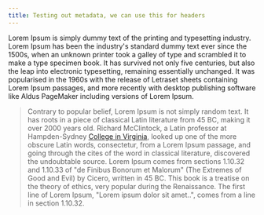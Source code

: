 ```yaml
---
title: Testing out metadata, we can use this for headers
---
```


Lorem Ipsum is simply dummy text of the printing and typesetting industry.
Lorem Ipsum has been the industry's standard dummy text ever since the
1500s, when an unknown printer took a galley of type and scrambled it to
make a type specimen book. It has survived not only five centuries,
but also the leap into electronic typesetting, remaining essentially
unchanged. It was popularised in the 1960s with the release of Letraset
sheets containing Lorem Ipsum passages, and more recently with desktop
publishing software like Aldus PageMaker including versions of Lorem Ipsum.

> Contrary to popular belief, Lorem Ipsum is not simply random text. It has
> roots in a piece of classical Latin literature from 45 BC, making it over
> 2000 years old. Richard McClintock, a Latin professor at Hampden-Sydney
> [College in Virginia](https://duckduckgo.com), looked up one of the more obscure Latin words,
> consectetur, from a Lorem Ipsum passage, and going through the cites of
> the word in classical literature, discovered the undoubtable source. Lorem
> Ipsum comes from sections 1.10.32 and 1.10.33 of "de Finibus Bonorum et
> Malorum" (The Extremes of Good and Evil) by Cicero, written in 45 BC. This
> book is a treatise on the theory of ethics, very popular during the
> Renaissance. The first line of Lorem Ipsum, "Lorem ipsum dolor sit amet..",
> comes from a line in section 1.10.32.